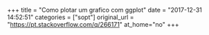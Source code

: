 +++
title = "Como plotar um grafico com ggplot"
date = "2017-12-31 14:52:51"
categories = ["sopt"]
original_url = "https://pt.stackoverflow.com/q/266171"
at_home="no"
+++

